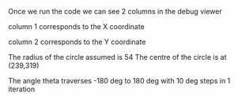 Once we run the code we can see 2 columns in the debug viewer

column 1 corresponds to the X coordinate

column 2 corresponds to the Y coordinate

The radius of the circle assumed is 54
The centre of the circle is at (239,319)

The angle theta traverses -180 deg to 180 deg with 10 deg steps in 1 iteration
